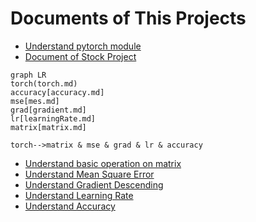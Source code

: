 <h1>Documents of This Projects</h1>

* [Understand pytorch module](doc/torch.md)
* [Document of Stock Project](doc/stock.md)
  
```mermaid
graph LR
torch(torch.md)
accuracy[accuracy.md]
mse[mes.md]
grad[gradient.md]
lr[learningRate.md]
matrix[matrix.md]

torch-->matrix & mse & grad & lr & accuracy

```  
* [Understand basic operation on matrix](doc/matrix.md)
* [Understand Mean Square Error](doc/mse.md)
* [Understand Gradient Descending](doc/gradient.md)
* [Understand Learning Rate](doc/learningRate.md)
* [Understand Accuracy](doc/accuracy.md)
